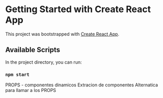 # Getting Started with Create React App

This project was bootstrapped with [Create React App](https://github.com/facebook/create-react-app).

## Available Scripts

In the project directory, you can run:

### `npm start`

PROPS - componentes dinamicos
Extracion de componentes
Alternatica para llamar a los PROPS
